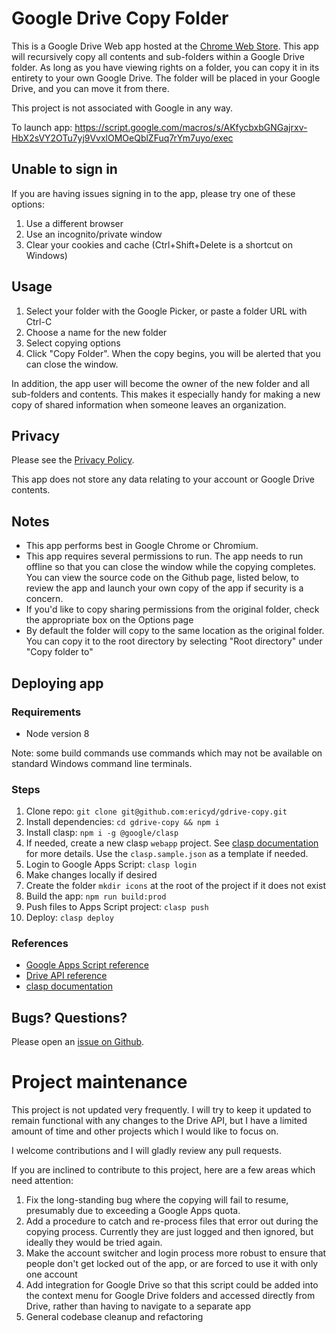 # Google Drive Copy Folder

This is a Google Drive Web app hosted at the
[Chrome Web Store](https://chrome.google.com/webstore/detail/copy-folder/kfbicpdhiofpicipfggljdhjokjblnhl).
This app will recursively copy all contents and sub-folders within a Google
Drive folder. As long as you have viewing rights on a folder, you can copy it in
its entirety to your own Google Drive. The folder will be placed in your Google
Drive, and you can move it from there.

This project is not associated with Google in any way.

To launch app: <https://script.google.com/macros/s/AKfycbxbGNGajrxv-HbX2sVY2OTu7yj9VvxlOMOeQblZFuq7rYm7uyo/exec>

## Unable to sign in

If you are having issues signing in to the app, please try one of these options:
1. Use a different browser
2. Use an incognito/private window
3. Clear your cookies and cache (Ctrl+Shift+Delete is a shortcut on Windows)

## Usage

1. Select your folder with the Google Picker, or paste a folder URL with Ctrl-C
2. Choose a name for the new folder
3. Select copying options
4. Click "Copy Folder". When the copy begins, you will be alerted that you can
   close the window.

In addition, the app user will become the owner of the new folder and all
sub-folders and contents. This makes it especially handy for making a new copy
of shared information when someone leaves an organization.

## Privacy

Please see the
[Privacy Policy](https://github.com/ericyd/gdrive-copy/blob/master/PRIVACY_POLICY.md).

This app does not store any data relating to your account or Google Drive
contents.

## Notes

* This app performs best in Google Chrome or Chromium.
* This app requires several permissions to run. The app needs to run offline so
  that you can close the window while the copying completes. You can view the
  source code on the Github page, listed below, to review the app and launch
  your own copy of the app if security is a concern.
* If you'd like to copy sharing permissions from the original folder, check the
  appropriate box on the Options page
* By default the folder will copy to the same location as the original folder.
  You can copy it to the root directory by selecting "Root directory" under
  "Copy folder to"

## Deploying app

### Requirements

* Node version 8

Note: some build commands use commands which may not be available on standard Windows command line terminals.

### Steps

1. Clone repo: `git clone git@github.com:ericyd/gdrive-copy.git`
2. Install dependencies: `cd gdrive-copy && npm i`
3. Install clasp: `npm i -g @google/clasp`
4. If needed, create a new clasp `webapp` project. See [clasp documentation](https://github.com/google/clasp#create) for more details. Use the `clasp.sample.json` as a template if needed.
5. Login to Google Apps Script: `clasp login`
6. Make changes locally if desired
7. Create the folder `mkdir icons` at the root of the project if it does not exist
8. Build the app: `npm run build:prod`
9. Push files to Apps Script project: `clasp push`
10. Deploy: `clasp deploy`

### References

* [Google Apps Script reference](https://developers.google.com/apps-script/reference/drive/)
* [Drive API reference](https://developers.google.com/drive/v2/reference/)
* [clasp documentation](https://github.com/google/clasp)


## Bugs? Questions?

Please open an [issue on Github](https://github.com/ericyd/gdrive-copy/issues).

# Project maintenance

This project is not updated very frequently. I will try to keep it
updated to remain functional with any changes to the Drive API, but I have a
limited amount of time and other projects which I would like to focus on.

I welcome contributions and I will gladly review any pull requests.

If you are inclined to contribute to this project, here are a few areas which
need attention:

1. Fix the long-standing bug where the copying will fail to resume, presumably
   due to exceeding a Google Apps quota.
2. Add a procedure to catch and re-process files that error out during the
   copying process. Currently they are just logged and then ignored, but ideally
   they would be tried again.
3. Make the account switcher and login process more robust to ensure that people
   don't get locked out of the app, or are forced to use it with only one
   account
4. Add integration for Google Drive so that this script could be added into the
   context menu for Google Drive folders and accessed directly from Drive,
   rather than having to navigate to a separate app
5. General codebase cleanup and refactoring

